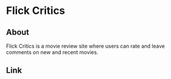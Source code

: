 # Flick Critics

## About
Flick Critics is a movie review site where users can rate and leave comments on new and recent movies.

## Link



